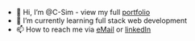 - 👋 Hi, I’m @C-Sim - view my full [portfolio](https://c-sim.github.io/portfolio/)
- 🌱 I’m currently learning full stack web development
- 📫 How to reach me via [eMail](cherelle.s@hotmail.com) or [linkedIn](https://www.linkedin.com/in/cherelle-simpson/)



<!---
C-Sim/C-Sim is a ✨ special ✨ repository because its `README.md` (this file) appears on your GitHub profile.
You can click the Preview link to take a look at your changes.
--->

